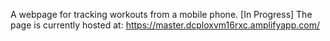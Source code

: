 A webpage for tracking workouts from a mobile phone. [In Progress] 
The page is currently hosted at: https://master.dcploxvm16rxc.amplifyapp.com/
